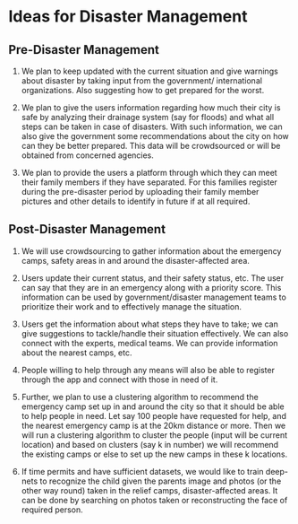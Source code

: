 # Ideas for Disaster Management

## Pre-Disaster Management

1. We plan to keep updated with the current situation and give warnings about disaster by taking input from the government/ international organizations. Also suggesting how to get prepared for the worst.

2. We plan to give the users information regarding how much their city is safe by analyzing their drainage system (say for floods) and what all steps can be taken in case of disasters. With such information, we can also give the government some recommendations about the city on how can they be better prepared. This data will be crowdsourced or will be obtained from concerned agencies.

3. We plan to provide the users a platform through which they can meet their family members if they have separated. For this families register during the pre-disaster period by uploading their family member pictures and other details to identify in future if at all required.

## Post-Disaster Management

1. We will use crowdsourcing to gather information about the emergency camps, safety areas in and around the disaster-affected area.

2. Users update their current status, and their safety status, etc. The user can say that they are in an emergency along with a priority score. This information can be used by government/disaster management teams to prioritize their work and to effectively manage the situation.

3. Users get the information about what steps they have to take; we can give suggestions to tackle/handle their situation effectively. We can also connect with the experts, medical teams. We can provide information about the nearest camps, etc.

4. People willing to help through any means will also be able to register through the app and connect with those in need of it.

5. Further, we plan to use a clustering algorithm to recommend the emergency camp set up in and around the city so that it should be able to help people in need. Let say 100 people have requested for help, and the nearest emergency camp is at the 20km distance or more. Then we will run a clustering algorithm to cluster the people (input will be current location) and based on clusters (say k in number) we will recommend the existing camps or else to set up the new camps in these k locations.

6. If time permits and have sufficient datasets, we would like to train deep-nets to recognize the child given the parents image and photos (or the other way round) taken in the relief camps, disaster-affected areas. It can be done by searching on photos taken or reconstructing the face of required person. 
